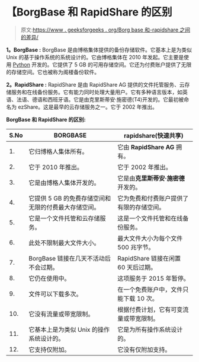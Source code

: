 # 【BorgBase 和 RapidShare 的区别

> 原文:[https://www . geeksforgeeks . org/Borg base 和-rapidshare 之间的差异/](https://www.geeksforgeeks.org/difference-between-borgbase-and-rapidshare/)

**1。BorgBase :**
BorgBase 是由博格集体提供的备份存储软件。它基本上是为类似 Unix 的基于操作系统的系统设计的。它由博格集体在 2010 年发起。它主要是使用 [Python](https://www.geeksforgeeks.org/python-programming-language/) 开发的。它提供了 5 GB 的可用存储空间。它还为付费账户提供了无限的存储空间。它也被称为阁楼备份软件。

**2。RapidShare :**
RapidShare 是由 RapidShare AG 提供的文件托管服务、云存储服务和在线备份服务。它有能力同时处理大量用户。它有多种语言版本，如英语、法语、德语和西班牙语。它是由克里斯蒂安·施密德(T4)开发的。它最初被命名为 ezShare。这是最早的云存储服务之一。它于 2002 年推出。

**BorgBase 和 RapidShare 的区别:**

<center>

| S.No | BORGBASE | rapidshare(快速共享) |
| --- | --- | --- |
| 1. | 它归博格人集体所有。 | 它由 **RapidShare AG** 拥有。 |
| 2. | 它于 2010 年推出。 | 它于 2002 年推出。 |
| 3. | 它是由博格人集体开发的。 | 它是由**克里斯蒂安·施密德**开发的。 |
| 4. | 它提供 5 GB 的免费存储空间和无限的付费最大存储空间。 | 它为免费和付费账户提供了有限的存储空间。 |
| 5. | 它是一个文件托管和云存储服务。 | 这是一个文件托管和在线备份服务。 |
| 6. | 此处不限制最大文件大小。 | 最大文件大小为每个文件 500 兆字节。 |
| 7. | BorgBase 链接在几天不活动后不会过期。 | RapidShare 链接在闲置 60 天后过期。 |
| 8. | 它仍在使用中。 | 这项服务于 2015 年暂停。 |
| 9. | 文件可以下载多次。 | 在一个免费账户中，文件只能下载 10 次。 |
| 10. | 它没有流量或带宽限制。 | 根据付费计划，它有可变流量或带宽限制。 |
| 11. | 它基本上是为类似 Unix 的操作系统设计的。 | 它是为所有操作系统设计的。 |
| 12. | 它支持仅附加。 | 它没有仅附加支持。 |

</center>